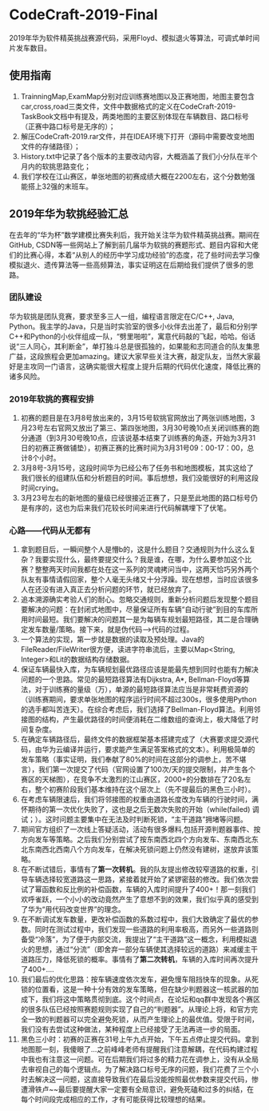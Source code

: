 # CodeCraft-2019-Final
2019年华为软件精英挑战赛源代码，采用Floyd、模拟退火等算法，可调式单时间片发车数目。<br>
## 使用指南
1. TrainningMap,ExamMap分别对应训练赛地图以及正赛地图，地图主要包含car,cross,road三类文件，文件中数据格式的定义在CodeCraft-2019-TaskBook文档中有提及，两类地图的主要区别体现在车辆数目、路口标号（正赛中路口标号是无序的）；<br>
2. 解压CodeCraft-2019.rar文件，并在IDEA环境下打开（源码中需要改变地图文件的存储路径）；<br>
3. History.txt中记录了各个版本的主要改动内容，大概涵盖了我们小分队在半个月内的软挑思路变化；<br>
4. 我们学校在江山赛区，单张地图的初赛成绩大概在2200左右，这个分数勉强能搭上32强的末班车。<br>
## 2019年华为软挑经验汇总
在去年的“华为杯”数学建模比赛失利后，我开始关注华为软件精英挑战赛。期间在GitHub, CSDN等一些网站上了解到前几届华为软挑的赛题形式、题目内容和大佬们的比赛心得，本着“从别人的经历中学习成功经验”的态度，花了些时间去学习像模拟退火、遗传算法等一些高频算法，事实证明这在后期给我们提供了很多的思路。<br>
### 团队建设
华为软挑是团队竞赛，要求至多三人一组，编程语言限定在C/C++, Java, Python。我主学的Java，只是当时实验室的很多小伙伴去出差了，最后和分别学C++和Python的小伙伴组成一队，“劈里啪啦”，寓意代码敲的飞起，哈哈。俗话说“三人同心，其利断金”，单打独斗总是很孤独的，如果能和志同道合的队友集思广益，这段旅程会更加amazing。建议大家早些关注大赛，敲定队友，当然大家最好是主攻同一门语言，这确实能很大程度上提升后期的代码优化速度，降低比赛的诸多风险。
### 2019年软挑的赛程安排
1. 初赛的题目是在3月8号放出来的，3月15号软挑官网放出了两张训练地图，3月23号左右官网又放出了第三、第四张地图，3月30号晚10点关闭训练赛的跑分通道（到3月30号晚10点，应该说基本结束了训练赛的角逐，开始为3月31日的初赛正赛做铺垫），初赛正赛的比赛时间为3月31号09：00-17：00，总计8个小时。<br>
2. 3月8号-3月15号，这段时间华为已经公布了任务书和地图模板，其实这给了我们很长的组建队伍和分析题目的时间。事后想想，我们没能很好的利用这段时间crying。<br>
3. 3月23号左右的新地图的量级已经很接近正赛了，只是至此地图的路口标号仍是有序的，这也为后来我们花较长时间来进行代码解耦埋下了伏笔。<br>
### 心路——代码从无都有
1. 拿到题目后，一瞬间整个人是懵b的，这是什么题目？交通规则为什么这么复杂？我要实现什么，最终要提交什么？我是谁，在哪，为什么要参加这个比赛？整整两天时间我都在处在这一系列的灵魂拷问当中，这两天恰巧另外两个队友有事情请假回家，整个人毫无头绪又十分浮躁。现在想想，当时应该很多人在还没有进入真正去分析问题的环节，就已经放弃了。<br>
2. 追本溯源确实考验人们的耐心。忽略交通规则，重新分析问题后发现整个题目要解决的问题：在封闭式地图中，尽量保证所有车辆“自动行驶”到目的车库所用时间最短。我们要解决的问题其一是为每辆车规划最短路径，其二是合理确定发车数量/策略。接下来，就是伪代码-->代码的过程。<br>
3. 一个算法的实现，第一步就是数据的读取及预处理。Java的FileReader/FileWriter很方便，读进字符串流后，主要以Map<String, Integer>和Lit<Integer>的数据结构存储数据。<br>
4. 保证车辆最快入库，为车辆规划最优路径应该是能最先想到同时也能有力解决问题的一个思路。常见的最短路径算法有Dijkstra, A*, Bellman-Floyd等算法，对于训练赛的量级（万），单源的最短路径算法应当是非常耗费资源的（训练赛期间，要求单张地图的程序运行时间不超过300s，很多使用Python的选手都叫苦连天）。在综合考虑后，我们选择了Bellman-Floyd算法。利用邻接图的结构，产生最优路径的时间便消耗在二维数组的查询上，极大降低了时间复杂度。<br>
5. 在确定车辆路径后，最终文件的数据框架基本搭建完成了（大赛要求提交源代码，由华为云编译并运行，要求能产生满足答案格式的文本）。利用极简单的发车策略（事实证明，我们奉献了80%的时间在这部分的调参上，苦不堪言），我们第一次提交了代码（官网设置了100次/天的提交限制，并产生各个赛区的天梯图），在竞争不太激烈的江山赛区，2000+的分数排在了20名左右，整个初赛阶段我们基本维持在这个层次上（先不提最后的黑色三小时）。<br>
6. 在考虑车辆限速后，我们将邻接图的权重由道路长度改为车辆的行驶时间，满怀期待的第一次优化失败了，这也是之后无数次失败的开始（while(failed) 调试；）。这时问题主要集中在无法及时判断死锁，“主干道路”拥堵等问题。<br>
7. 期间官方组织了一次线上答疑活动，活动有很多爆料,包括开源判题器事件、按方向发车等策略。之后我们分别尝试了按东南西北四个方向发车、东南西北东北东南西北西南八个方向发车，在解决死锁问题上仍然没有建树，遂放弃该策略。<br>
8. 在不断试错后，事情有了**第一次转机**。我的队友提出修改较窄道路的权重，引导车辆选择较宽道路这一思路，紧接着就开始了紧锣密鼓的修改。我们依次尝试了幂函数和反比例的补偿函数，车辆的入库时间提升了400+！那一刻我们欢呼雀跃，一个小小的改动竟然产生了意想不到的效果，我们似乎真的感受到了华为“用代码改变世界”的理念。<br>
9. 在不断调试发车数量，更改补偿函数的系数过程中，我们大致确定了最优的参数。同时在测试过程中，我们发现一些道路的利用率极高，而另外一些道路则备受“冷落”，为了便于内部交流，我提出了“主干道路”这一概念，利用模拟退火的思想，通过“分流”（即舍弃一部分车辆使其选择较远的道路）来减缓主干道路压力，降低死锁的概率。事情有了**第二次转机**，车辆的入库时间再次提升了400+....<br>
10. 我们最后的优化思路：按车辆速度依次发车，避免慢车阻挡快车的现象。从死锁的位置看，这是一种十分有效的发车策略，但在缺少判题器这一核武器的加成下，我们将这中策略贯彻到底。这个时间点，在论坛和qq群中发现各个赛区的很多队伍已经按照赛题规则实现了自己的“判题器”。从理论上将，和官方完全一致的判题器可以完全避免死锁，从而产生理论上的最优值。受限于时间，我们没有去尝试这种做法，某种程度上已经接受了无法再进一步的局面。<br>
11. 黑色三小时：初赛的正赛在31号上午九点开始，下午五点停止提交代码。拿到地图那一刻，我傻眼了...之前峰峰老师有提醒我们注意解耦，在代码构建过程中我也有注意这一问题。可在后期我们将过多的精力花在调参上，没有从全局去审视自己的每个逻辑点。为了解决路口标号无序的问题，我们花费了三个小时去解决这一问题，这直接导致我们在最后没能按照最优参数来提交代码，惨遭滑铁卢~~最后要提醒大家一定要有全局意识，避免死磕和过多的纠结，在每个时间段完成相应的工作，才有可能获得比较理想的结果。<br>
